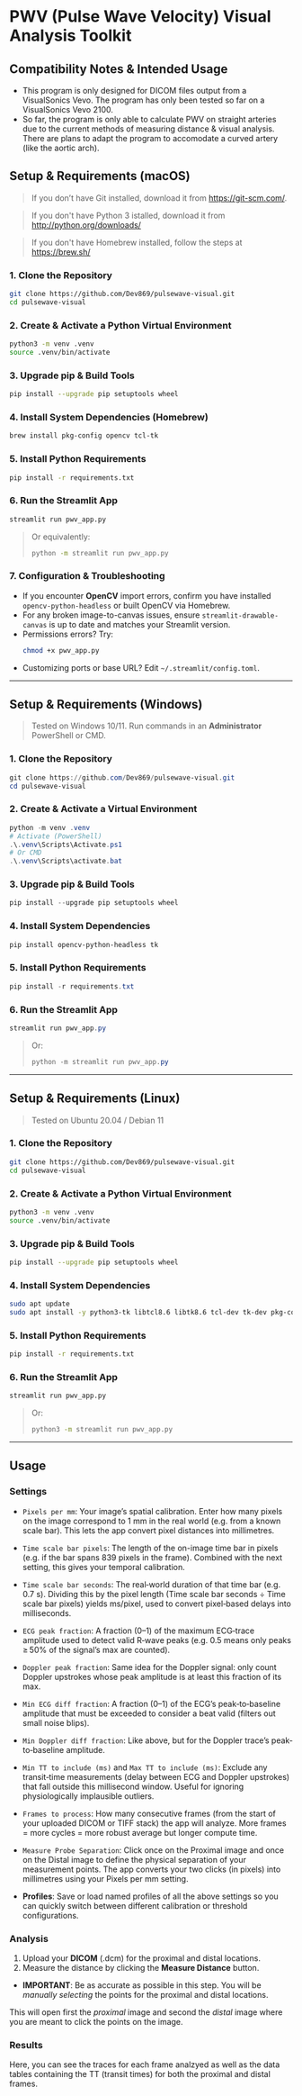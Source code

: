 # PWV (Pulse Wave Velocity) Visual Analysis Toolkit

## Compatibility Notes & Intended Usage

- This program is only designed for DICOM files output from a VisualSonics Vevo. The program has only been tested so far on a VisualSonics Vevo 2100.
- So far, the program is only able to calculate PWV on straight arteries due to the current methods of measuring distance & visual analysis. There are plans to adapt the program to accomodate a curved artery (like the aortic arch).

## Setup & Requirements (macOS)

> If you don’t have Git installed, download it from https://git-scm.com/.

> If you don't have Python 3 istalled, download it from http://python.org/downloads/

> If you don't have Homebrew installed, follow the steps at https://brew.sh/

### 1. Clone the Repository
```bash
git clone https://github.com/Dev869/pulsewave-visual.git
cd pulsewave-visual
```

### 2. Create & Activate a Python Virtual Environment
```bash
python3 -m venv .venv
source .venv/bin/activate
```

### 3. Upgrade pip & Build Tools
```bash
pip install --upgrade pip setuptools wheel
```

### 4. Install System Dependencies (Homebrew)
```bash
brew install pkg-config opencv tcl-tk
```

### 5. Install Python Requirements
```bash
pip install -r requirements.txt
```

### 6. Run the Streamlit App
```bash
streamlit run pwv_app.py
```

> Or equivalently:
> ```bash
> python -m streamlit run pwv_app.py
> ```

### 7. Configuration & Troubleshooting
- If you encounter **OpenCV** import errors, confirm you have installed `opencv-python-headless` or built OpenCV via Homebrew.
- For any broken image-to-canvas issues, ensure `streamlit-drawable-canvas` is up to date and matches your Streamlit version.
- Permissions errors? Try:
  ```bash
  chmod +x pwv_app.py
  ```
- Customizing ports or base URL? Edit `~/.streamlit/config.toml`.

---

## Setup & Requirements (Windows)

> Tested on Windows 10/11. Run commands in an **Administrator** PowerShell or CMD.

### 1. Clone the Repository
```powershell
git clone https://github.com/Dev869/pulsewave-visual.git
cd pulsewave-visual
```

### 2. Create & Activate a Virtual Environment
```powershell
python -m venv .venv
# Activate (PowerShell)
.\.venv\Scripts\Activate.ps1
# Or CMD
.\.venv\Scripts\activate.bat
```

### 3. Upgrade pip & Build Tools
```powershell
pip install --upgrade pip setuptools wheel
```

### 4. Install System Dependencies
```powershell
pip install opencv-python-headless tk
```

### 5. Install Python Requirements
```powershell
pip install -r requirements.txt
```

### 6. Run the Streamlit App
```powershell
streamlit run pwv_app.py
```

> Or:
> ```powershell
> python -m streamlit run pwv_app.py
> ```

---

## Setup & Requirements (Linux)

> Tested on Ubuntu 20.04 / Debian 11

### 1. Clone the Repository
```bash
git clone https://github.com/Dev869/pulsewave-visual.git
cd pulsewave-visual
```

### 2. Create & Activate a Python Virtual Environment
```bash
python3 -m venv .venv
source .venv/bin/activate
```

### 3. Upgrade pip & Build Tools
```bash
pip install --upgrade pip setuptools wheel
```

### 4. Install System Dependencies
```bash
sudo apt update
sudo apt install -y python3-tk libtcl8.6 libtk8.6 tcl-dev tk-dev pkg-config libopencv-dev
```

### 5. Install Python Requirements
```bash
pip install -r requirements.txt
```

### 6. Run the Streamlit App
```bash
streamlit run pwv_app.py
```

> Or:
> ```bash
> python3 -m streamlit run pwv_app.py
> ```

---

## Usage
### Settings
- `Pixels per mm`: Your image’s spatial calibration. Enter how many pixels on the image correspond to 1 mm in the real world (e.g. from a known scale bar). This lets the app convert pixel distances into millimetres.

- `Time scale bar pixels`: The length of the on-image time bar in pixels (e.g. if the bar spans 839 pixels in the frame). Combined with the next setting, this gives your temporal calibration.

- `Time scale bar seconds`: The real‐world duration of that time bar (e.g. 0.7 s). Dividing this by the pixel length (Time scale bar seconds ÷ Time scale bar pixels) yields ms/pixel, used to convert pixel‐based delays into milliseconds.

- `ECG peak fraction`: A fraction (0–1) of the maximum ECG‐trace amplitude used to detect valid R‐wave peaks (e.g. 0.5 means only peaks ≥ 50% of the signal’s max are counted).

- `Doppler peak fraction`: Same idea for the Doppler signal: only count Doppler upstrokes whose peak amplitude is at least this fraction of its max.

- `Min ECG diff fraction`: A fraction (0–1) of the ECG’s peak‐to‐baseline amplitude that must be exceeded to consider a beat valid (filters out small noise blips).

- `Min Doppler diff fraction`: Like above, but for the Doppler trace’s peak‐to‐baseline amplitude.

- `Min TT to include (ms)` and `Max TT to include (ms)`: Exclude any transit‐time measurements (delay between ECG and Doppler upstrokes) that fall outside this millisecond window. Useful for ignoring physiologically implausible outliers.

- `Frames to process`: How many consecutive frames (from the start of your uploaded DICOM or TIFF stack) the app will analyze. More frames = more cycles = more robust average but longer compute time.

- `Measure Probe Separation`: Click once on the Proximal image and once on the Distal image to define the physical separation of your measurement points. The app converts your two clicks (in pixels) into millimetres using your Pixels per mm setting.

- **Profiles**: Save or load named profiles of all the above settings so you can quickly switch between different calibration or threshold configurations.

### Analysis

1. Upload your **DICOM** (.dcm) for the proximal and distal locations.
2. Measure the distance by clicking the **Measure Distance** button.

- **IMPORTANT**: Be as accurate as possible in this step. You will be *manually selecting* the points for the proximal and distal locations. 

This will open first the *proximal* image and second the *distal* image where you are meant to click the points on the image.

### Results

Here, you can see the traces for each frame analzyed as well as the data tables containing the TT (transit times) for both the proximal and distal frames.
